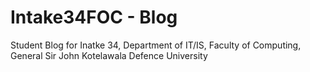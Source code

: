 # Intake34FOC - Blog
 Student Blog for Inatke 34, Department of IT/IS, Faculty of Computing, General Sir John Kotelawala Defence University
